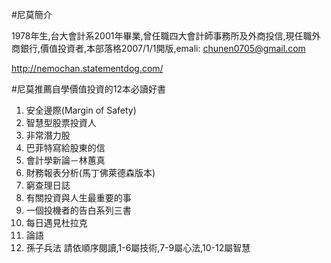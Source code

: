 #尼莫簡介

1978年生,台大會計系2001年畢業,曾任職四大會計師事務所及外商投信,現任職外商銀行,價值投資者,本部落格2007/1/1開版,emali: chunen0705@gmail.com

http://nemochan.statementdog.com/

#尼莫推薦自學價值投資的12本必讀好書
1. 安全邊際(Margin of Safety)
2. 智慧型股票投資人
3. 非常潛力股
4. 巴菲特寫給股東的信
5. 會計學新論－林蕙真
6. 財務報表分析(馬丁佛萊德森版本)
7. 窮查理日誌
8. 有關投資與人生最重要的事
9. 一個投機者的告白系列三書
10. 每日遇見杜拉克
11. 論語
12. 孫子兵法
請依順序閱讀,1-6屬技術,7-9屬心法,10-12屬智慧



